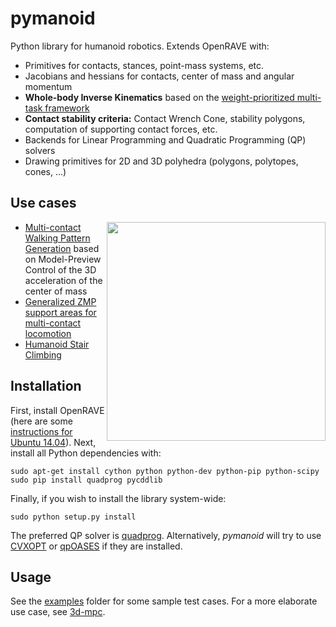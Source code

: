 # pymanoid

Python library for humanoid robotics. Extends OpenRAVE with:

- Primitives for contacts, stances, point-mass systems, etc.
- Jacobians and hessians for contacts, center of mass and angular momentum
- **Whole-body Inverse Kinematics** based on the [weight-prioritized
  multi-task framework](https://hal.archives-ouvertes.fr/hal-01247118)
- **Contact stability criteria:** Contact Wrench Cone, stability polygons,
  computation of supporting contact forces, etc.
- Backends for Linear Programming and Quadratic Programming (QP) solvers
- Drawing primitives for 2D and 3D polyhedra (polygons, polytopes, cones, ...)

## Use cases

<img src="https://scaron.info/images/ijhr-2016.png" width="350" align="right" />

- [Multi-contact Walking Pattern Generation](https://scaron.info/research/pre-print-2016-1.html)
  based on Model-Preview Control of the 3D acceleration of the center of mass
- [Generalized ZMP support areas for multi-contact locomotion](https://scaron.info/research/arxiv-2015.html)
- [Humanoid Stair Climbing](https://scaron.info/research/ijhr-2016.html)

## Installation

First, install OpenRAVE (here are some [instructions for Ubuntu
14.04](https://scaron.info/teaching/installing-openrave-on-ubuntu-14.04.html)).
Next, install all Python dependencies with:
```
sudo apt-get install cython python python-dev python-pip python-scipy
sudo pip install quadprog pycddlib
```
Finally, if you wish to install the library system-wide:
```
sudo python setup.py install
```

The preferred QP solver is [quadprog](https://github.com/rmcgibbo/quadprog).
Alternatively, *pymanoid* will try to use [CVXOPT](http://cvxopt.org) or
[qpOASES](https://projects.coin-or.org/qpOASES) if they are installed.

## Usage

See the [examples](/examples) folder for some sample test cases. For a more
elaborate use case, see [3d-mpc](https://github.com/stephane-caron/3d-mpc).
